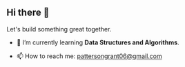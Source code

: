 ## Hi there 👋

Let's build something great together.

- 🌱 I’m currently learning **Data Structures and Algorithms**.

- 📫 How to reach me: pattersongrant06@gmail.com

<!--
**pattersongrant/pattersongrant** is a ✨ _special_ ✨ repository because its `README.md` (this file) appears on your GitHub profile.

Here are some ideas to get you started:

- 🔭 I’m currently working on ...
- 🌱 I’m currently learning ...
- 👯 I’m looking to collaborate on ...
- 🤔 I’m looking for help with ...
- 💬 Ask me about ...
- 📫 How to reach me: ...
- 😄 Pronouns: ...
- ⚡ Fun fact: ...
-->
